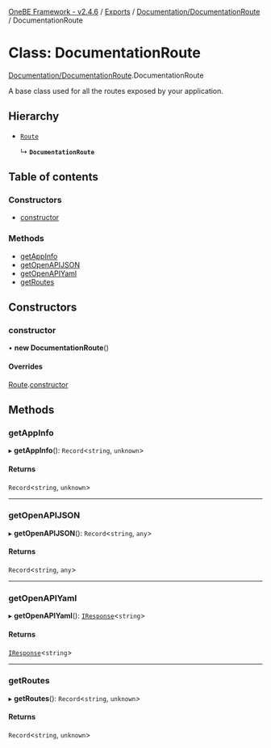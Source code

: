 [OneBE Framework - v2.4.6](../README.md) / [Exports](../modules.md) / [Documentation/DocumentationRoute](../modules/Documentation_DocumentationRoute.md) / DocumentationRoute

# Class: DocumentationRoute

[Documentation/DocumentationRoute](../modules/Documentation_DocumentationRoute.md).DocumentationRoute

A base class used for all the routes exposed by your application.

## Hierarchy

- [`Route`](Router_Route.Route.md)

  ↳ **`DocumentationRoute`**

## Table of contents

### Constructors

- [constructor](Documentation_DocumentationRoute.DocumentationRoute.md#constructor)

### Methods

- [getAppInfo](Documentation_DocumentationRoute.DocumentationRoute.md#getappinfo)
- [getOpenAPIJSON](Documentation_DocumentationRoute.DocumentationRoute.md#getopenapijson)
- [getOpenAPIYaml](Documentation_DocumentationRoute.DocumentationRoute.md#getopenapiyaml)
- [getRoutes](Documentation_DocumentationRoute.DocumentationRoute.md#getroutes)

## Constructors

### constructor

• **new DocumentationRoute**()

#### Overrides

[Route](Router_Route.Route.md).[constructor](Router_Route.Route.md#constructor)

## Methods

### getAppInfo

▸ **getAppInfo**(): `Record`<`string`, `unknown`\>

#### Returns

`Record`<`string`, `unknown`\>

___

### getOpenAPIJSON

▸ **getOpenAPIJSON**(): `Record`<`string`, `any`\>

#### Returns

`Record`<`string`, `any`\>

___

### getOpenAPIYaml

▸ **getOpenAPIYaml**(): [`IResponse`](../interfaces/Router_RouteInterfaces.IResponse.md)<`string`\>

#### Returns

[`IResponse`](../interfaces/Router_RouteInterfaces.IResponse.md)<`string`\>

___

### getRoutes

▸ **getRoutes**(): `Record`<`string`, `unknown`\>

#### Returns

`Record`<`string`, `unknown`\>
